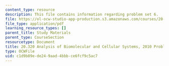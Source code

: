 ```yaml
---
content_type: resource
description: This file contains information regarding problem set 6.
file: https://ol-ocw-studio-app-production.s3.amazonaws.com/courses/20-320-analysis-of-biomolecular-and-cellular-systems-fall-2012/c1d9b89ede249aad4bbbce6fcf9c5ac7_MIT20_320F12_Fa2010_PS6_pr.pdf
file_type: application/pdf
learning_resource_types: []
parent_title: Study Materials
parent_type: CourseSection
resourcetype: Document
title: 20.320 Analysis of Biomolecular and Cellular Systems, 2010 Problem Set 6
type: OCWFile
uid: c1d9b89e-de24-9aad-4bbb-ce6fcf9c5ac7
---
```

